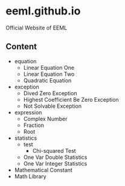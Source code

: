 # eeml.github.io
Official Website of EEML

## Content
- equation
    - Linear Equation One
    - Linear Equation Two
    - Quadratic Equation
- exception
    - Dived Zero Exception
    - Highest Coefficient Be Zero Exception
    - Not Solvable Exception
- expression
    - Complex Number
    - Fraction
    - Root
- statistics
    - test
        - Chi-squared Test
    - One Var Double Statistics
    - One Var Integer Statistics
- Mathematical Constant
- Math Library
